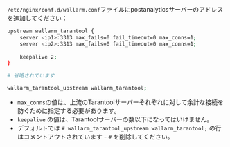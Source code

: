 `/etc/nginx/conf.d/wallarm.conf`ファイルにpostanalyticsサーバーのアドレスを追加してください：

```bash
upstream wallarm_tarantool {
    server <ip1>:3313 max_fails=0 fail_timeout=0 max_conns=1;
    server <ip2>:3313 max_fails=0 fail_timeout=0 max_conns=1;
    
    keepalive 2;
}

# 省略されています

wallarm_tarantool_upstream wallarm_tarantool;
```

* `max_conns`の値は、上流のTarantoolサーバーそれぞれに対して余計な接続を防ぐために指定する必要があります。
* `keepalive` の値は、Tarantoolサーバーの数以下になってはいけません。
* デフォルトでは `# wallarm_tarantool_upstream wallarm_tarantool;` の行はコメントアウトされています - `#` を削除してください。